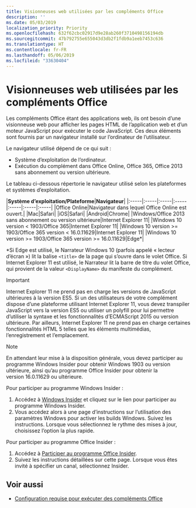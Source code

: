 ```yaml
---
title: Visionneuses web utilisées par les compléments Office
description: ''
ms.date: 05/03/2019
localization_priority: Priority
ms.openlocfilehash: 632f62cbc02917d9e28ab260f3710498156194db
ms.sourcegitcommit: 47b792755e655043d3db2f1fdb9a1eeb7453c636
ms.translationtype: HT
ms.contentlocale: fr-FR
ms.lasthandoff: 05/06/2019
ms.locfileid: "33630404"
---
```

# <a name="web-viewers-used-by-office-add-ins"></a>Visionneuses web utilisées par les compléments Office

Les compléments Office étant des applications web, ils ont besoin d’une visionneuse web pour afficher les pages HTML de l’application web et d’un moteur JavaScript pour exécuter le code JavaScript. Ces deux éléments sont fournis par un navigateur installé sur l’ordinateur de l’utilisateur.

Le navigateur utilisé dépend de ce qui suit :

- Système d’exploitation de l’ordinateur.
- Exécution du complément dans Office Online, Office 365, Office 2013 sans abonnement ou version ultérieure.

Le tableau ci-dessous répertorie le navigateur utilisé selon les plateformes et systèmes d’exploitation.

|**Système d’exploitation/Plateforme**|**Navigateur**|
|:-----|:-----|:-----|:-----|:-----|:-----|:-----|
|Office Online|Navigateur dans lequel Office Online est ouvert.|
|Mac|Safari|
|iOS|Safari|
|Android|Chrome|
|Windows/Office 2013 sans abonnement ou version ultérieure|Internet Explorer 11|
|Windows 10 version < 1903/Office 365|Internet Explorer 11|
|Windows 10 version >= 1903/Office 365 version < 16.0.11629|Internet Explorer 11|
|Windows 10 version >= 1903/Office 365 version >= 16.0.11629|Edge\*|

\*Si Edge est utilisé, le Narrateur Windows 10 (parfois appelé « lecteur d’écran ») lit la balise `<title>` de la page qui s’ouvre dans le volet Office. Si Internet Explorer 11 est utilisé, le Narrateur lit la barre de titre du volet Office, qui provient de la valeur `<DisplayName>` du manifeste du complément.

> [!IMPORTANT]
> Internet Explorer 11 ne prend pas en charge les versions de JavaScript ultérieures à la version ES5. Si un des utilisateurs de votre complément dispose d’une plateforme utilisant Internet Explorer 11, vous devez transpiler JavaScript vers la version ES5 ou utiliser un polyfill pour lui permettre d’utiliser la syntaxe et les fonctionnalités d’ECMAScript 2015 ou version ultérieure. Par ailleurs, Internet Explorer 11 ne prend pas en charge certaines fonctionnalités HTML 5 telles que les éléments multimédias, l’enregistrement et l’emplacement.

> [!NOTE]
> En attendant leur mise à la disposition générale, vous devez participer au programme Windows Insider pour obtenir Windows 1903 ou version ultérieure, ainsi qu’au programme Office Insider pour obtenir la version 16.0.11629 ou ultérieure.
>
> Pour participer au programme Windows Insider :
> 
> 1. Accédez à [Windows Insider](https://insider.windows.com) et cliquez sur le lien pour participer au programme Windows Insider.
> 2. Vous accédez alors à une page d’instructions sur l’utilisation des paramètres Windows pour activer les builds Windows. Suivez les instructions. Lorsque vous sélectionnez le rythme des mises à jour, choisissez l’option la plus rapide.
>
> Pour participer au programme Office Insider :
> 
> 1. Accédez à [Participer au programme Office Insider](https://insider.office.com/join).
> 2. Suivez les instructions détaillées sur cette page. Lorsque vous êtes invité à spécifier un canal, sélectionnez Insider.

## <a name="see-also"></a>Voir aussi

- [Configuration requise pour exécuter des compléments Office](requirements-for-running-office-add-ins.md)
